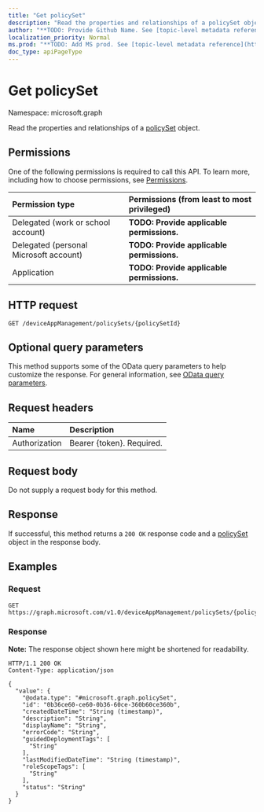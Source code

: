 ```yaml
---
title: "Get policySet"
description: "Read the properties and relationships of a policySet object."
author: "**TODO: Provide Github Name. See [topic-level metadata reference](https://msgo.azurewebsites.net/add/document/guidelines/metadata.html#topic-level-metadata)**"
localization_priority: Normal
ms.prod: "**TODO: Add MS prod. See [topic-level metadata reference](https://msgo.azurewebsites.net/add/document/guidelines/metadata.html#topic-level-metadata)**"
doc_type: apiPageType
---
```


# Get policySet
Namespace: microsoft.graph



Read the properties and relationships of a [policySet](../resources/policyset.md) object.

## Permissions
One of the following permissions is required to call this API. To learn more, including how to choose permissions, see [Permissions](/graph/permissions-reference).

|Permission type|Permissions (from least to most privileged)|
|:---|:---|
|Delegated (work or school account)|**TODO: Provide applicable permissions.**|
|Delegated (personal Microsoft account)|**TODO: Provide applicable permissions.**|
|Application|**TODO: Provide applicable permissions.**|

## HTTP request

<!-- {
  "blockType": "ignored"
}
-->
``` http
GET /deviceAppManagement/policySets/{policySetId}
```

## Optional query parameters
This method supports some of the OData query parameters to help customize the response. For general information, see [OData query parameters](/graph/query-parameters).

## Request headers
|Name|Description|
|:---|:---|
|Authorization|Bearer {token}. Required.|

## Request body
Do not supply a request body for this method.

## Response

If successful, this method returns a `200 OK` response code and a [policySet](../resources/policyset.md) object in the response body.

## Examples

### Request
<!-- {
  "blockType": "request",
  "name": "get_policyset"
}
-->
``` http
GET https://graph.microsoft.com/v1.0/deviceAppManagement/policySets/{policySetId}
```


### Response
**Note:** The response object shown here might be shortened for readability.
<!-- {
  "blockType": "response",
  "truncated": true,
  "@odata.type": "microsoft.graph.policySet"
}
-->
``` http
HTTP/1.1 200 OK
Content-Type: application/json

{
  "value": {
    "@odata.type": "#microsoft.graph.policySet",
    "id": "0b36ce60-ce60-0b36-60ce-360b60ce360b",
    "createdDateTime": "String (timestamp)",
    "description": "String",
    "displayName": "String",
    "errorCode": "String",
    "guidedDeploymentTags": [
      "String"
    ],
    "lastModifiedDateTime": "String (timestamp)",
    "roleScopeTags": [
      "String"
    ],
    "status": "String"
  }
}
```

